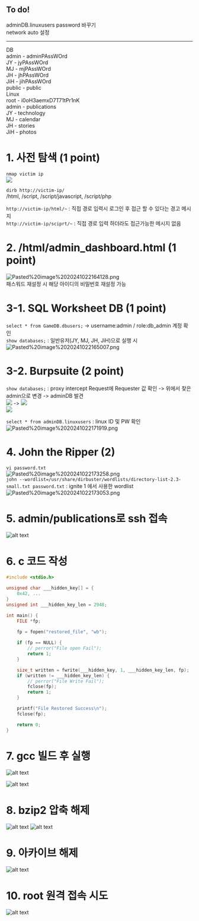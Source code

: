 ## To do!  
adminDB.linuxusers password 바꾸기  
network auto 설정  
  
---  
DB  
	admin - adminPAssWOrd  
	JY - jyPAssWOrd  
	MJ - mjPAssWOrd  
	JH - jhPAssWOrd  
	JiH - jihPAssWOrd  
	public - public  
Linux  
	root - i0oH3aemxD7T71tPr1nK  
	admin - publications  
	JY - technology  
	MJ - calendar  
	JH - stories  
	JiH - photos  


# 1. 사전 탐색 (1 point)  
`nmap victim ip`  
![](Pasted%20image%2020241022163146.png)  
  
`dirb http://victim-ip/`  
	/html, /script, /script/javascript, /script/php  
  
`http://victim-ip/html/~` : 직접 경로 입력시 로그인 후 접근 할 수 있다는 경고 메시지  
`http://victim-ip/sciprt/~` : 직접 경로 입력 하더라도 접근가능한 메시지 없음  
  
# 2. /html/admin_dashboard.html (1 point)  
![Pasted%20image%2020241022164128.png](Pasted%20image%2020241022164128.png)  
패스워드 재설정 시 해당 아이디의 비밀번호 재설정 가능  
  
# 3-1. SQL Worksheet DB (1 point)  
`select * from GameDB.dbusers;` -> username:admin / role:db_admin 계정 확인  
`show databases;` : 일반유저(JY, MJ, JH, JiH)으로 실행 시  
![Pasted%20image%2020241022165007.png](Pasted%20image%2020241022165007.png)  
  
# 3-2. Burpsuite (2 point)  
`show databases;` : proxy intercept Request에 Requester 값 확인 -> 위에서 찾은 admin으로 변경 -> adminDB 발견  
	![](Pasted%20image%2020241022165509.png) -> ![](Pasted%20image%2020241022165522.png)  
![](Pasted%20image%2020241022165535.png)  
  
`select * from adminDB.linuxusers` : linux ID 및 PW 확인  
![Pasted%20image%2020241022171919.png](Pasted%20image%2020241022171919.png)  
  
# 4. John the Ripper (2)  
`vi password.txt`  
![Pasted%20image%2020241022173258.png](Pasted%20image%2020241022173258.png)  
`john --wordlist=/usr/share/dirbuster/wordlists/directory-list-2.3-small.txt password.txt` : ignite 1 에서 사용한 wordlist  
![Pasted%20image%2020241022173053.png](Pasted%20image%2020241022173053.png)  
  
# 5. admin/publications로 ssh 접속
![alt text]({98050B68-FCB6-461F-BB75-F358558BAA7E}.png)

# 6. c 코드 작성
```c
#include <stdio.h>

unsigned char ___hidden_key[] = {
	0x42, ...
}
unsigned int ___hidden_key_len = 2948;

int main() {
	FILE *fp;
	
	fp = fopen("restored_file", "wb");

	if (fp == NULL) {
		// perror("File open Fail");
		return 1;
	} 

	size_t written = fwrite(___hidden_key, 1, ___hidden_key_len, fp);
	if (written != ___hidden_key_len) {
		// perror("File Write Fail");
		fclose(fp);
		return 1;
	}

	printf("File Restored Success\n");
	fclose(fp);

	return 0;
}
```

# 7. gcc 빌드 후 실행

![alt text]({53E79D9A-6589-4FB0-B94B-DD0C7455EDE1}.png)

![alt text]({FEBA1167-7947-43EC-801D-E1B264620246}.png)

# 8. bzip2 압축 해제

![alt text]({118B4F97-9237-4E36-B25D-1F525F1DBC20}.png)
![alt text]({9BC793AB-E984-4CF8-AE07-EC5910C14628}.png)

# 9. 아카이브 해제

![alt text]({EDE7CEF0-8EC7-438F-B1CA-8567B28489A7}.png)

# 10. root 원격 접속 시도

![alt text]({91A24747-7A85-427C-BBE0-F227DB6ED7BB}.png)
